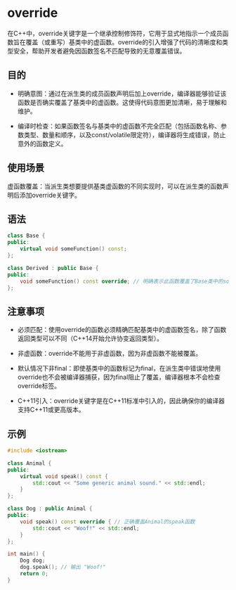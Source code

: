 # override
在C++中，override关键字是一个继承控制修饰符，它用于显式地指示一个成员函数旨在覆盖（或重写）基类中的虚函数。override的引入增强了代码的清晰度和类型安全，帮助开发者避免因函数签名不匹配导致的无意覆盖错误。

## 目的
- 明确意图：通过在派生类的成员函数声明后加上override，编译器能够验证该函数是否确实覆盖了基类中的虚函数。这使得代码意图更加清晰，易于理解和维护。

- 编译时检查：如果函数签名与基类中的虚函数不完全匹配（包括函数名称、参数类型、数量和顺序，以及const/volatile限定符），编译器将生成错误，防止意外的函数定义。

## 使用场景
虚函数覆盖：当派生类想要提供基类虚函数的不同实现时，可以在派生类的函数声明后添加override关键字。

## 语法
```cpp
class Base {
public:
    virtual void someFunction() const;
};

class Derived : public Base {
public:
    void someFunction() const override; // 明确表示此函数覆盖了Base类中的someFunction()
};
```

## 注意事项
- 必须匹配：使用override的函数必须精确匹配基类中的虚函数签名，除了函数返回类型可以不同（C++14开始允许协变返回类型）。

- 非虚函数：override不能用于非虚函数，因为非虚函数不能被覆盖。

- 默认情况下非final：即使基类中的函数标记为final，在派生类中错误地使用override也不会被编译器捕获，因为final阻止了覆盖，编译器根本不会检查override标签。

- C++11引入：override关键字是在C++11标准中引入的，因此确保你的编译器支持C++11或更高版本。

## 示例
```cpp
#include <iostream>

class Animal {
public:
    virtual void speak() const {
        std::cout << "Some generic animal sound." << std::endl;
    }
};

class Dog : public Animal {
public:
    void speak() const override { // 正确覆盖Animal的speak函数
        std::cout << "Woof!" << std::endl;
    }
};

int main() {
    Dog dog;
    dog.speak(); // 输出 "Woof!"
    return 0;
}
```




